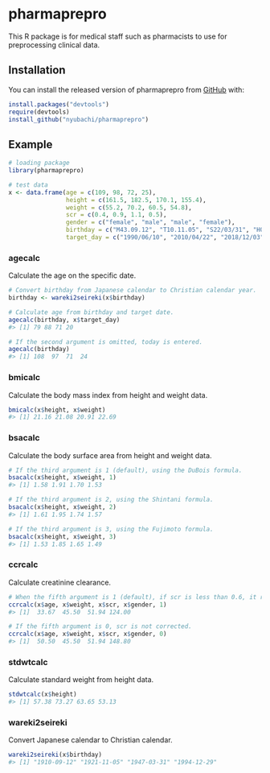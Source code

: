 
<!-- README.md is generated from README.Rmd. Please edit that file -->

# pharmaprepro

This R package is for medical staff such as pharmacists to use for
preprocessing clinical data.

## Installation

You can install the released version of pharmaprepro from
[GitHub](https://github.com/nyubachi/pharmaprepro) with:

``` r
install.packages("devtools")
require(devtools)
install_github("nyubachi/pharmaprepro")
```

## Example

``` r
# loading package
library(pharmaprepro)
```

``` r
# test data
x <- data.frame(age = c(109, 98, 72, 25),
                height = c(161.5, 182.5, 170.1, 155.4),
                weight = c(55.2, 70.2, 60.5, 54.8),
                scr = c(0.4, 0.9, 1.1, 0.5),
                gender = c("female", "male", "male", "female"),
                birthday = c("M43.09.12", "T10.11.05", "S22/03/31", "H06-12-29"),
                target_day = c("1990/06/10", "2010/04/22", "2018/12/03", "2015/10/03"))
```

### agecalc

Calculate the age on the specific date.

``` r
# Convert birthday from Japanese calendar to Christian calendar year.
birthday <- wareki2seireki(x$birthday)
```

``` r
# Calculate age from birthday and target date.
agecalc(birthday, x$target_day)
#> [1] 79 88 71 20
```

``` r
# If the second argument is omitted, today is entered.
agecalc(birthday)
#> [1] 108  97  71  24
```

### bmicalc

Calculate the body mass index from height and weight data.

``` r
bmicalc(x$height, x$weight)
#> [1] 21.16 21.08 20.91 22.69
```

### bsacalc

Calculate the body surface area from height and weight data.

``` r
# If the third argument is 1 (default), using the DuBois formula.
bsacalc(x$height, x$weight, 1)
#> [1] 1.58 1.91 1.70 1.53
```

``` r
# If the third argument is 2, using the Shintani formula.
bsacalc(x$height, x$weight, 2)
#> [1] 1.61 1.95 1.74 1.57
```

``` r
# If the third argument is 3, using the Fujimoto formula.
bsacalc(x$height, x$weight, 3)
#> [1] 1.53 1.85 1.65 1.49
```

### ccrcalc

Calculate creatinine
clearance.

``` r
# When the fifth argument is 1 (default), if scr is less than 0.6, it rounds up to 0.6.
ccrcalc(x$age, x$weight, x$scr, x$gender, 1)
#> [1]  33.67  45.50  51.94 124.00
```

``` r
# If the fifth argument is 0, scr is not corrected.
ccrcalc(x$age, x$weight, x$scr, x$gender, 0)
#> [1]  50.50  45.50  51.94 148.80
```

### stdwtcalc

Calculate standard weight from height data.

``` r
stdwtcalc(x$height)
#> [1] 57.38 73.27 63.65 53.13
```

### wareki2seireki

Convert Japanese calendar to Christian calendar.

``` r
wareki2seireki(x$birthday)
#> [1] "1910-09-12" "1921-11-05" "1947-03-31" "1994-12-29"
```
